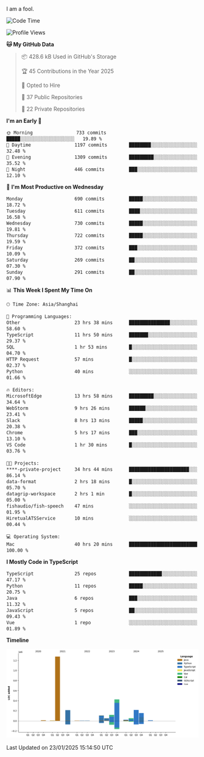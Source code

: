 I am a fool.

<!--START_SECTION:waka-->
![Code Time](http://img.shields.io/badge/Code%20Time-2%2C488%20hrs%207%20mins-blue)

![Profile Views](http://img.shields.io/badge/Profile%20Views-1-blue)

**🐱 My GitHub Data** 

> 📦 428.6 kB Used in GitHub's Storage 
 > 
> 🏆 45 Contributions in the Year 2025
 > 
> 💼 Opted to Hire
 > 
> 📜 37 Public Repositories 
 > 
> 🔑 22 Private Repositories 
 > 
**I'm an Early 🐤** 

```text
🌞 Morning                733 commits         █████░░░░░░░░░░░░░░░░░░░░   19.89 % 
🌆 Daytime                1197 commits        ████████░░░░░░░░░░░░░░░░░   32.48 % 
🌃 Evening                1309 commits        █████████░░░░░░░░░░░░░░░░   35.52 % 
🌙 Night                  446 commits         ███░░░░░░░░░░░░░░░░░░░░░░   12.10 % 
```
📅 **I'm Most Productive on Wednesday** 

```text
Monday                   690 commits         █████░░░░░░░░░░░░░░░░░░░░   18.72 % 
Tuesday                  611 commits         ████░░░░░░░░░░░░░░░░░░░░░   16.58 % 
Wednesday                730 commits         █████░░░░░░░░░░░░░░░░░░░░   19.81 % 
Thursday                 722 commits         █████░░░░░░░░░░░░░░░░░░░░   19.59 % 
Friday                   372 commits         ███░░░░░░░░░░░░░░░░░░░░░░   10.09 % 
Saturday                 269 commits         ██░░░░░░░░░░░░░░░░░░░░░░░   07.30 % 
Sunday                   291 commits         ██░░░░░░░░░░░░░░░░░░░░░░░   07.90 % 
```


📊 **This Week I Spent My Time On** 

```text
🕑︎ Time Zone: Asia/Shanghai

💬 Programming Languages: 
Other                    23 hrs 38 mins      ███████████████░░░░░░░░░░   58.60 % 
TypeScript               11 hrs 50 mins      ███████░░░░░░░░░░░░░░░░░░   29.37 % 
SQL                      1 hr 53 mins        █░░░░░░░░░░░░░░░░░░░░░░░░   04.70 % 
HTTP Request             57 mins             █░░░░░░░░░░░░░░░░░░░░░░░░   02.37 % 
Python                   40 mins             ░░░░░░░░░░░░░░░░░░░░░░░░░   01.66 % 

🔥 Editors: 
MicrosoftEdge            13 hrs 58 mins      █████████░░░░░░░░░░░░░░░░   34.64 % 
WebStorm                 9 hrs 26 mins       ██████░░░░░░░░░░░░░░░░░░░   23.41 % 
Slack                    8 hrs 13 mins       █████░░░░░░░░░░░░░░░░░░░░   20.38 % 
Chrome                   5 hrs 17 mins       ███░░░░░░░░░░░░░░░░░░░░░░   13.10 % 
VS Code                  1 hr 30 mins        █░░░░░░░░░░░░░░░░░░░░░░░░   03.76 % 

🐱‍💻 Projects: 
****-private-project     34 hrs 44 mins      ██████████████████████░░░   86.14 % 
data-format              2 hrs 18 mins       █░░░░░░░░░░░░░░░░░░░░░░░░   05.70 % 
datagrip-workspace       2 hrs 1 min         █░░░░░░░░░░░░░░░░░░░░░░░░   05.00 % 
fishaudio/fish-speech    47 mins             ░░░░░░░░░░░░░░░░░░░░░░░░░   01.95 % 
HiretualATSService       10 mins             ░░░░░░░░░░░░░░░░░░░░░░░░░   00.44 % 

💻 Operating System: 
Mac                      40 hrs 20 mins      █████████████████████████   100.00 % 
```

**I Mostly Code in TypeScript** 

```text
TypeScript               25 repos            ████████████░░░░░░░░░░░░░   47.17 % 
Python                   11 repos            █████░░░░░░░░░░░░░░░░░░░░   20.75 % 
Java                     6 repos             ███░░░░░░░░░░░░░░░░░░░░░░   11.32 % 
JavaScript               5 repos             ██░░░░░░░░░░░░░░░░░░░░░░░   09.43 % 
Vue                      1 repo              ░░░░░░░░░░░░░░░░░░░░░░░░░   01.89 % 
```



**Timeline**

![Lines of Code chart](https://raw.githubusercontent.com/VeejaLiu/VeejaLiu/master/assets/bar_graph.png)


 Last Updated on 23/01/2025 15:14:50 UTC
<!--END_SECTION:waka-->
